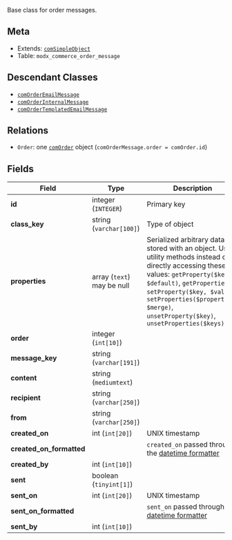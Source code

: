 Base class for order messages.

## Meta

- Extends: [`comSimpleObject`](comSimpleObject)
- Table: `modx_commerce_order_message`

## Descendant Classes

- [`comOrderEmailMessage`](comOrderEmailMessage)
- [`comOrderInternalMessage`](comOrderInternalMessage)
- [`comOrderTemplatedEmailMessage`](comOrderTemplatedEmailMessage)


## Relations

- `Order`: one [`comOrder`](comOrder) object (`comOrderMessage.order = comOrder.id`)

## Fields


| Field | Type | Description |
| ----- | ---- | ----------- |
| **id** | integer (`INTEGER`) | Primary key |
| **class_key** | string (`varchar[100]`) | Type of object |
| **properties** | array (`text`)<br>may be null | Serialized arbitrary data stored with an object. Use utility methods instead of directly accessing these values: `getProperty($key, $default)`, `getProperties()`, `setProperty($key, $value)`, `setProperties($properties, $merge)`, `unsetProperty($key)`, `unsetProperties($keys)` |
| **order** | integer (`int[10]`) |  |
| **message_key** | string (`varchar[191]`) |  |
| **content** | string (`mediumtext`) |  |
| **recipient** | string (`varchar[250]`) |  |
| **from** | string (`varchar[250]`) |  |
| **created_on** | int (`int[20]`) | UNIX timestamp |
| **created_on_formatted** |  | `created_on` passed through the [datetime formatter](../Formatters/datetime) |
| **created_by** | int (`int[10]`) |  |
| **sent** | boolean (`tinyint[1]`) |  |
| **sent_on** | int (`int[20]`) | UNIX timestamp |
| **sent_on_formatted** |  | `sent_on` passed through the [datetime formatter](../Formatters/datetime) |
| **sent_by** | int (`int[10]`) |  |
